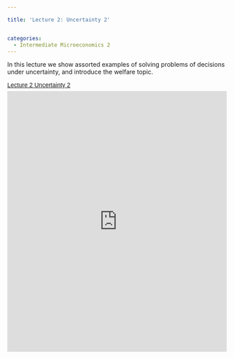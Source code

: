 ```yaml
---

title: 'Lecture 2: Uncertainty 2'


categories:
  - Intermediate Microeconomics 2
---
```

In this lecture we show assorted examples of solving problems of decisions under uncertainty, and introduce the welfare topic.  

<p style=" margin: 12px auto 6px auto; font-family: Helvetica,Arial,Sans-serif; font-style: normal; font-variant: normal; font-weight: normal; font-size: 14px; line-height: normal; font-size-adjust: none; font-stretch: normal; -x-system-font: none; display: block;">   <a title="View Lecture 2 Uncertainty 2 on Scribd" href="http://www.scribd.com/doc/125515523/Lecture-2-Uncertainty-2" style="text-decoration: underline;">Lecture 2 Uncertainty 2</a></p><iframe src="http://www.scribd.com/embeds/125515523/content?start_page=1&view_mode=scroll" data-auto-height="false" data-aspect-ratio="undefined" scrolling="no" width="100%" height="600" frameborder="0"></iframe>